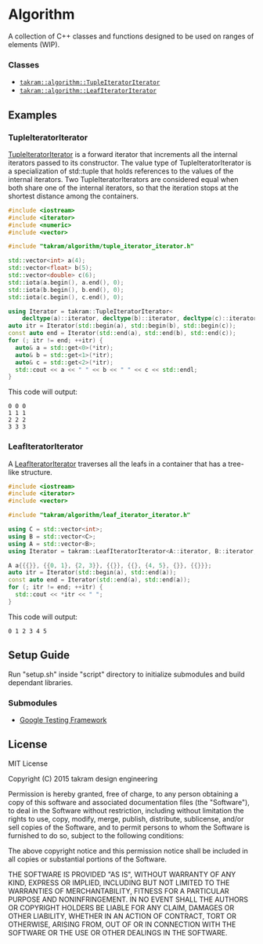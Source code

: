 Algorithm
=========

A collection of C++ classes and functions designed to be used on ranges of elements (WIP).

### Classes

- [`takram::algorithm::TupleIteratorIterator`](src/takram/algorithm/tuple_iterator_iterator.h)
- [`takram::algorithm::LeafIteratorIterator`](src/takram/algorithm/leaf_iterator_iterator.h)

## Examples

### TupleIteratorIterator

[TupleIteratorIterator](src/takram/algorithm/tuple_iterator_iterator.h) is a forward iterator that increments all the internal iterators passed to its constructor. The value type of TupleIteratorIterator is a specialization of std::tuple that holds references to the values of the internal iterators. Two TupleIteratorIterators are considered equal when both share one of the internal iterators, so that the iteration stops at the shortest distance among the containers.

```cpp
#include <iostream>
#include <iterator>
#include <numeric>
#include <vector>

#include "takram/algorithm/tuple_iterator_iterator.h"

std::vector<int> a(4);
std::vector<float> b(5);
std::vector<double> c(6);
std::iota(a.begin(), a.end(), 0);
std::iota(b.begin(), b.end(), 0);
std::iota(c.begin(), c.end(), 0);

using Iterator = takram::TupleIteratorIterator<
    decltype(a)::iterator, decltype(b)::iterator, decltype(c)::iterator>;
auto itr = Iterator(std::begin(a), std::begin(b), std::begin(c));
const auto end = Iterator(std::end(a), std::end(b), std::end(c));
for (; itr != end; ++itr) {
  auto& a = std::get<0>(*itr);
  auto& b = std::get<1>(*itr);
  auto& c = std::get<2>(*itr);
  std::cout << a << " " << b << " " << c << std::endl;
}
```

This code will output:

```
0 0 0
1 1 1
2 2 2
3 3 3
```

### LeafIteratorIterator

A [LeafIteratorIterator](src/takram/algorithm/leaf_iterator_iterator.h) traverses all the leafs in a container that has a tree-like structure.

```cpp
#include <iostream>
#include <iterator>
#include <vector>

#include "takram/algorithm/leaf_iterator_iterator.h"

using C = std::vector<int>;
using B = std::vector<C>;
using A = std::vector<B>;
using Iterator = takram::LeafIteratorIterator<A::iterator, B::iterator, C::iterator>;

A a{{{}}, {{0, 1}, {2, 3}}, {{}}, {{}, {4, 5}, {}}, {{}}};
auto itr = Iterator(std::begin(a), std::end(a));
const auto end = Iterator(std::end(a), std::end(a));
for (; itr != end; ++itr) {
  std::cout << *itr << " ";
}
```

This code will output:

```
0 1 2 3 4 5
```

## Setup Guide

Run "setup.sh" inside "script" directory to initialize submodules and build dependant libraries.

### Submodules

- [Google Testing Framework](https://chromium.googlesource.com/external/googletest)

## License

MIT License

Copyright (C) 2015 takram design engineering

Permission is hereby granted, free of charge, to any person obtaining a copy
of this software and associated documentation files (the "Software"), to deal
in the Software without restriction, including without limitation the rights
to use, copy, modify, merge, publish, distribute, sublicense, and/or sell
copies of the Software, and to permit persons to whom the Software is
furnished to do so, subject to the following conditions:

The above copyright notice and this permission notice shall be included in
all copies or substantial portions of the Software.

THE SOFTWARE IS PROVIDED "AS IS", WITHOUT WARRANTY OF ANY KIND, EXPRESS OR
IMPLIED, INCLUDING BUT NOT LIMITED TO THE WARRANTIES OF MERCHANTABILITY,
FITNESS FOR A PARTICULAR PURPOSE AND NONINFRINGEMENT. IN NO EVENT SHALL THE
AUTHORS OR COPYRIGHT HOLDERS BE LIABLE FOR ANY CLAIM, DAMAGES OR OTHER
LIABILITY, WHETHER IN AN ACTION OF CONTRACT, TORT OR OTHERWISE, ARISING FROM,
OUT OF OR IN CONNECTION WITH THE SOFTWARE OR THE USE OR OTHER DEALINGS IN
THE SOFTWARE.
